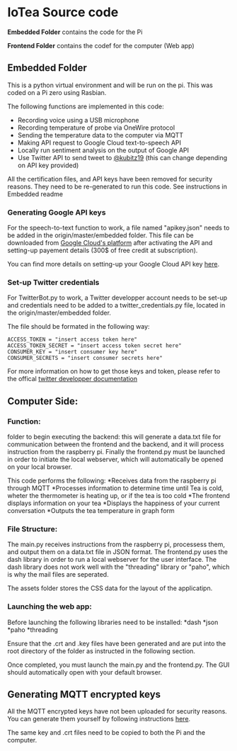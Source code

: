 # IoTea Source code

**Embedded Folder** contains the code for the Pi

**Frontend Folder** contains the codef for the computer (Web app)

## Embedded Folder
This is a python virtual environment and will be run on the pi. This was coded on a Pi zero using Rasbian. 

The following functions are implemented in this code: 
* Recording voice using a USB microphone
* Recording temperature of probe via OneWire protocol
* Sending the temperature data to the computer via MQTT
* Making API request to Google Cloud text-to-speech API
* Locally run sentiment analysis on the output of Google API
* Use Twitter API to send tweet to [@kubitz19](https://twitter.com/Kubitz19) (this can change depending on API key provided)

All the certification files, and API keys have been removed for security reasons. They need to be re-generated to run this code. 
See instructions in Embedded readme

### Generating Google API keys
For the speech-to-text function to work, a file named "apikey.json" needs to be added in the origin/master/embedded folder. 
This file can be downloaded from [Google Cloud's platform](https://console.cloud.google.com/) after activating the API and setting-up payement details (300$ of free credit at subscription). 

You can find more details on setting-up your Google Cloud API key [here](https://cloud.google.com/iam/docs/creating-managing-service-account-keys).

### Set-up Twitter credentials
For TwitterBot.py to work, a Twitter developper account needs to be set-up and credentials need to be added to a twitter_credentials.py file, located in the origin/master/embedded folder.

The file should be formated in the following way: 
~~~~{.python}
ACCESS_TOKEN = "insert access token here"
ACCESS_TOKEN_SECRET = "insert access token secret here"
CONSUMER_KEY = "insert consumer key here"
CONSUMER_SECRETS = "insert consumer secrets here"
~~~~

For more information on how to get those keys and token, please refer to the offical [twitter developper documentation](https://developer.twitter.com/en/docs/basics/authentication/oauth-1-0a/obtaining-user-access-tokens)

## Computer Side:

### Function:
folder to begin executing the backend: this will generate a data.txt file for communication between the frontend and the backend, and it will process instruction from the raspberry pi. Finally the frontend.py must be launched in order to initiate the local webserver, which will automatically be opened on your local browser.

This code performs the following:
 *Receives data from the raspberry pi through MQTT
 *Processes information to determine time until Tea is cold, wheter the thermometer is heating up, or if the tea is too cold
 *The frontend displays information on your tea
 *Displays the happiness of your current conversation
 *Outputs the tea temperature in graph form

### File Structure:
The main.py receives instructions from the raspberry pi, processess them, and output them on a data.txt file in JSON format. The frontend.py uses the dash library in order to run a local webserver for the user interface. The dash library does not work well with the "threading" library or "paho", which is why the mail files are seperated.

The assets folder stores the CSS data for the layout of the applicatipn.

### Launching the web app:
Before launching the following libraries need to be installed:
*dash
*json
*paho
*threading

Ensure that the .crt and .key files have been generated and are put into the root directory of the folder as instructed in the following section.

Once completed, you must launch the main.py and the frontend.py. The GUI should automatically open with your default browser. 

## Generating MQTT encrypted keys
All the MQTT encrypted keys have not been uploaded for security reasons. 
You can generate them yourself by following instructions [here](http://www.steves-internet-guide.com/creating-and-using-client-certificates-with-mqtt-and-mosquitto/).

The same key and .crt files need to be copied to both the Pi and the computer. 
